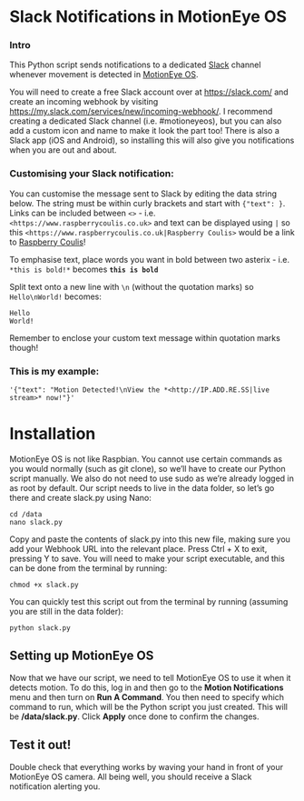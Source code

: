 # Slack Notifications in MotionEye OS

### Intro
This Python script sends notifications to a dedicated [Slack](https://slack.com "Slack: Be less busy") channel whenever movement is detected in [MotionEye OS](https://github.com/ccrisan/motioneyeos/releases).

You will need to create a free Slack account over at https://slack.com/ and create an incoming webhook by visiting https://my.slack.com/services/new/incoming-webhook/. I recommend creating a dedicated Slack channel (i.e. #motioneyeos), but you can also add a custom icon and name to make it look the part too! There is also a Slack app (iOS and Android), so installing this will also give you notifications when you are out and about.

### Customising your Slack notification:                                                         

You can customise the message sent to Slack by editing the data string below. The string must be within curly brackets and start with ```{"text": }```. Links can be included between ```<>``` - i.e. ```<https://www.raspberrycoulis.co.uk>``` and text can be displayed using ```|``` so this ```<https://www.raspberrycoulis.co.uk|Raspberry Coulis>``` would be a link to [Raspberry Coulis](https://www.raspberrycoulis.co.uk "Raspberry Coulis: Raspberry Pi Projects, Tutorials & Reviews")!

To emphasise text, place words you want in bold between two asterix - i.e. ```*this is bold!*``` becomes **```this is bold```**

Split text onto a new line with ```\n``` (without the quotation marks) so ```Hello\nWorld!``` becomes:

```
Hello                                                                                           
World!
```

Remember to enclose your custom text message within quotation marks though!

### This is my example:

```'{"text": "Motion Detected!\nView the *<http://IP.ADD.RE.SS|live stream>* now!"}'```

# Installation
MotionEye OS is not like Raspbian. You cannot use certain commands as you would normally (such as git clone), so we’ll have to create our Python script manually. We also do not need to use sudo as we’re already logged in as root by default. Our script needs to live in the data folder, so let’s go there and create slack.py using Nano:

```
cd /data
nano slack.py
```

Copy and paste the contents of slack.py into this new file, making sure you add your Webhook URL into the relevant place. Press Ctrl + X to exit, pressing Y to save. You will need to make your script executable, and this can be done from the terminal by running:

```
chmod +x slack.py
```

You can quickly test this script out from the terminal by running (assuming you are still in the data folder):

```
python slack.py
```

## Setting up MotionEye OS

Now that we have our script, we need to tell MotionEye OS to use it when it detects motion. To do this, log in and then go to the **Motion Notifications** menu and then turn on **Run A Command**. You then need to specify which command to run, which will be the Python script you just created. This will be **/data/slack.py**. Click **Apply** once done to confirm the changes.

## Test it out!

Double check that everything works by waving your hand in front of your MotionEye OS camera. All being well, you should receive a Slack notification alerting you.
